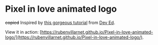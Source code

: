# Pixel in love animated logo
~~copied~~ Inspired by [this gorgeous tutorial](https://www.youtube.com/watch?v=vJNVramny9k) from [Dev Ed](https://www.youtube.com/channel/UClb90NQQcskPUGDIXsQEz5Q).

View it in action: [https://rubenvillarnet.github.io/Pixel-in-love-animated-logo/](https://rubenvillarnet.github.io/Pixel-in-love-animated-logo/).